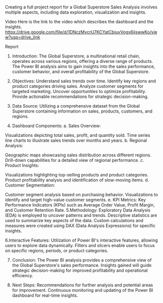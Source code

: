Creating a full project report for a Global Superstore Sales Analysis involves multiple aspects, including data exploration, visualization and insights.

Video
Here is the link to the video which describes the dashboard and the insights. https://drive.google.com/file/d/1DNczMvcrU7KCYatCbiuvVogx6ijswwKo/view?usp=drive_link

Report
1. Introduction:
The Global Superstore, a multinational retail chain, operates across various regions, offering a diverse range of products. The Power BI analysis aims to gain insights into the sales performance, customer behavior, and overall profitability of the Global Superstore.

2. Objectives:
Understand sales trends over time. Identify key regions and product categories driving sales. Analyze customer segments for targeted marketing. Uncover opportunities to optimize profitability. Provide actionable recommendations for strategic decision-making.

3. Data Source:
Utilizing a comprehensive dataset from the Global Superstore containing information on sales, products, customers, and regions.

4. Dashboard Components:
a. Sales Overview:

Visualizations depicting total sales, profit, and quantity sold.
Time series line charts to illustrate sales trends over months and years.
b. Regional Analysis:

Geographic maps showcasing sales distribution across different regions.
Drill-down capabilities for a detailed view of regional performance.
c. Product Insights:

Visualizations highlighting top-selling products and product categories.
Product profitability analysis and identification of slow-moving items.
d. Customer Segmentation:

Customer segment analysis based on purchasing behavior.
Visualizations to identify and target high-value customer segments. e. KPI Metrics:
Key Performance Indicators (KPIs) such as Average Order Value, Profit Margin, and Customer Retention Rate.
5.Methodology:
Exploratory Data Analysis (EDA) is employed to uncover patterns and trends. Descriptive statistics are used to summarize key aspects of the data. Custom calculations and measures were created using DAX (Data Analysis Expressions) for specific insights.

6.Interactive Features:
Utilization of Power BI's interactive features, allowing users to explore data dynamically. Filters and slicers enable users to focus on specific regions, periods, or product categories.

7. Conclusion:
The Power BI analysis provides a comprehensive view of the Global Superstore's sales performance. Insights gained will guide strategic decision-making for improved profitability and operational efficiency.

8. Next Steps:
Recommendations for further analysis and potential areas for improvement. Continuous monitoring and updating of the Power BI dashboard for real-time insights.
